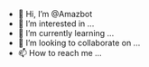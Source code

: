 - 👋 Hi, I’m @Amazbot
- 👀 I’m interested in ...
- 🌱 I’m currently learning ...
- 💞️ I’m looking to collaborate on ...
- 📫 How to reach me ...

<!---
Amazbot/Amazbot is a ✨ special ✨ repository because its `README.md` (this file) appears on your GitHub profile.
You can click the Preview link to take a look at your changes.
--->
